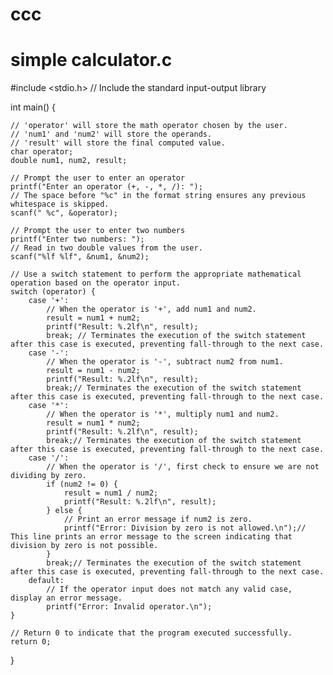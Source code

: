 # ccc 
# simple calculator.c
#include <stdio.h>  // Include the standard input-output library

int main() {



    // 'operator' will store the math operator chosen by the user.
    // 'num1' and 'num2' will store the operands.
    // 'result' will store the final computed value.
    char operator;
    double num1, num2, result;

    // Prompt the user to enter an operator
    printf("Enter an operator (+, -, *, /): ");
    // The space before "%c" in the format string ensures any previous whitespace is skipped.
    scanf(" %c", &operator);

    // Prompt the user to enter two numbers
    printf("Enter two numbers: ");
    // Read in two double values from the user.
    scanf("%lf %lf", &num1, &num2);

    // Use a switch statement to perform the appropriate mathematical operation based on the operator input.
    switch (operator) {
        case '+':
            // When the operator is '+', add num1 and num2.
            result = num1 + num2;
            printf("Result: %.2lf\n", result);
            break; // Terminates the execution of the switch statement after this case is executed, preventing fall-through to the next case.
        case '-':
            // When the operator is '-', subtract num2 from num1.
            result = num1 - num2;
            printf("Result: %.2lf\n", result);
            break;// Terminates the execution of the switch statement after this case is executed, preventing fall-through to the next case.
        case '*':
            // When the operator is '*', multiply num1 and num2.
            result = num1 * num2;
            printf("Result: %.2lf\n", result);
            break;// Terminates the execution of the switch statement after this case is executed, preventing fall-through to the next case.
        case '/':
            // When the operator is '/', first check to ensure we are not dividing by zero.
            if (num2 != 0) {
                result = num1 / num2;
                printf("Result: %.2lf\n", result);
            } else {
                // Print an error message if num2 is zero.
                printf("Error: Division by zero is not allowed.\n");// This line prints an error message to the screen indicating that division by zero is not possible.
            }
            break;// Terminates the execution of the switch statement after this case is executed, preventing fall-through to the next case.
        default:
            // If the operator input does not match any valid case, display an error message.
            printf("Error: Invalid operator.\n");
    }

    // Return 0 to indicate that the program executed successfully.
    return 0;
}
